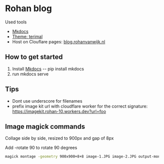 # Rohan blog

Used tools

- [Mkdocs](https://www.mkdocs.org/)
- [Theme: terimal](https://ntno.github.io/mkdocs-terminal/)
- Host on Clouflare pages: [blog.rohanvanwijk.nl](https://blog.rohanvanwijk.nl/)

## How to get started

1. Install [Mkdocs](https://www.mkdocs.org/) -- pip install mkdocs
2. run mkdocs serve

## Tips

- Dont use underscore for filenames
- prefix image kit url with cloudflare worker for the correct signature: https://imagekit.rohan-10.workers.dev?url=foo

## Image magick commands

Collage side by side, resized to 900px and gap of 8px

Add -rotate 90 to rotate 90 degrees

```bash
magick montage -geometry 900x900+8+8 image-1.JPG image-2.JPG output-montage.jpg
```
